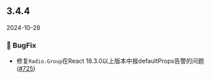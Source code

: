 ## 3.4.4
2024-10-28
### 🐞 BugFix

- 修复`Radio.Group`在React 18.3.0以上版本中报defaultProps告警的问题 ([#725](https://github.com/sheinsight/shineout-next/pull/725))
